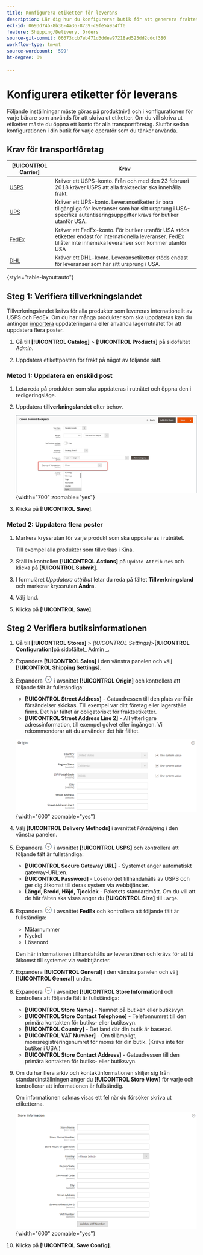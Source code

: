 ```yaml
---
title: Konfigurera etiketter för leverans
description: Lär dig hur du konfigurerar butik för att generera fraktetiketter.
exl-id: 0693d74b-8b36-4a36-8739-c9fe5a934ff0
feature: Shipping/Delivery, Orders
source-git-commit: 06673ccb7eb471d3ddea97218ad525dd2cdcf380
workflow-type: tm+mt
source-wordcount: '599'
ht-degree: 0%

---
```


# Konfigurera etiketter för leverans

Följande inställningar måste göras på produktnivå och i konfigurationen för varje bärare som används för att skriva ut etiketter. Om du vill skriva ut etiketter måste du öppna ett konto för alla transportföretag. Slutför sedan konfigurationen i din butik för varje operatör som du tänker använda.

## Krav för transportföretag

| [!UICONTROL Carrier] | Krav |
|-------|--------|
| [USPS](usps.md) | Kräver ett USPS-konto. Från och med den 23 februari 2018 kräver USPS att alla fraktsedlar ska innehålla frakt. |
| [UPS](ups.md) | Kräver ett UPS-konto. Leveransetiketter är bara tillgängliga för leveranser som har sitt ursprung i USA-specifika autentiseringsuppgifter krävs för butiker utanför USA. |
| [FedEx](fedex.md) | Kräver ett FedEx-konto. För butiker utanför USA stöds etiketter endast för internationella leveranser. FedEx tillåter inte inhemska leveranser som kommer utanför USA |
| [DHL](dhl.md) | Kräver ett DHL-konto. Leveransetiketter stöds endast för leveranser som har sitt ursprung i USA. |

{style="table-layout:auto"}

## Steg 1: Verifiera tillverkningslandet

Tillverkningslandet krävs för alla produkter som levereras internationellt av USPS och FedEx. Om du har många produkter som ska uppdateras kan du antingen [importera](../systems/data-import.md) uppdateringarna eller använda lagerrutnätet för att uppdatera flera poster.

1. Gå till **[!UICONTROL Catalog]** > **[!UICONTROL Products]** på sidofältet _Admin_.

1. Uppdatera etikettposten för frakt på något av följande sätt.

### Metod 1: Uppdatera en enskild post

1. Leta reda på produkten som ska uppdateras i rutnätet och öppna den i redigeringsläge.

1. Uppdatera **tillverkningslandet** efter behov.

   ![Tillverkningsland](./assets/product-country-of-manufacture.png){width="700" zoomable="yes"}

1. Klicka på **[!UICONTROL Save]**.

### Metod 2: Uppdatera flera poster

1. Markera kryssrutan för varje produkt som ska uppdateras i rutnätet.

   Till exempel alla produkter som tillverkas i Kina.

1. Ställ in kontrollen **[!UICONTROL Actions]** på `Update Attributes` och klicka på **[!UICONTROL Submit]**.

1. I formuläret _Uppdatera attribut_ letar du reda på fältet **Tillverkningsland** och markerar kryssrutan **Ändra**.

1. Välj land.

1. Klicka på **[!UICONTROL Save]**.

## Steg 2 Verifiera butiksinformationen

1. Gå till **[!UICONTROL Stores]** > _[!UICONTROL Settings]_>**[!UICONTROL Configuration]**&#x200B;på sidofältet_ Admin _.

1. Expandera **[!UICONTROL Sales]** i den vänstra panelen och välj **[!UICONTROL Shipping Settings]**.

1. Expandera ![Expansionsväljaren](../assets/icon-display-expand.png) i avsnittet **[!UICONTROL Origin]** och kontrollera att följande fält är fullständiga:

   - **[!UICONTROL Street Address]** - Gatuadressen till den plats varifrån försändelser skickas. Till exempel var ditt företag eller lagerställe finns. Det här fältet är obligatoriskt för fraktsetiketter.
   - **[!UICONTROL Street Address Line 2]** - All ytterligare adressinformation, till exempel golvet eller ingången. Vi rekommenderar att du använder det här fältet.

   ![Ursprung](../configuration-reference/sales/assets/shipping-settings-origin.png){width="600" zoomable="yes"}

1. Välj **[!UICONTROL Delivery Methods]** i avsnittet _Försäljning_ i den vänstra panelen.

1. Expandera ![Expansionsväljaren](../assets/icon-display-expand.png) i avsnittet **[!UICONTROL USPS]** och kontrollera att följande fält är fullständiga:

   - **[!UICONTROL Secure Gateway URL]** - Systemet anger automatiskt gateway-URL:en.
   - **[!UICONTROL Password]** - Lösenordet tillhandahålls av USPS och ger dig åtkomst till deras system via webbtjänster.
   - **Längd, Bredd, Höjd, Tjocklek** - Paketets standardmått. Om du vill att de här fälten ska visas anger du **[!UICONTROL Size]** till `Large`.

1. Expandera ![Expansionsväljaren](../assets/icon-display-expand.png) i avsnittet **FedEx** och kontrollera att följande fält är fullständiga:

   - Mätarnummer
   - Nyckel
   - Lösenord

   Den här informationen tillhandahålls av leverantören och krävs för att få åtkomst till systemet via webbtjänster.

1. Expandera **[!UICONTROL General]** i den vänstra panelen och välj **[!UICONTROL General]** under.

1. Expandera ![Expansionsväljaren](../assets/icon-display-expand.png) i avsnittet **[!UICONTROL Store Information]** och kontrollera att följande fält är fullständiga:

   - **[!UICONTROL Store Name]** - Namnet på butiken eller butiksvyn.
   - **[!UICONTROL Store Contact Telephone]** - Telefonnumret till den primära kontakten för butiks- eller butiksvyn.
   - **[!UICONTROL Country]** - Det land där din butik är baserad.
   - **[!UICONTROL VAT Number]** - Om tillämpligt, momsregistreringsnumret för moms för din butik. (Krävs inte för butiker i USA.)
   - **[!UICONTROL Store Contact Address]** - Gatuadressen till den primära kontakten för butiks- eller butiksvyn.

1. Om du har flera arkiv och kontaktinformationen skiljer sig från standardinställningen anger du **[!UICONTROL Store View]** för varje och kontrollerar att informationen är fullständig.

   Om informationen saknas visas ett fel när du försöker skriva ut etiketterna.

   ![Lagra information](../configuration-reference/general/assets/general-store-information.png){width="600" zoomable="yes"}

1. Klicka på **[!UICONTROL Save Config]**.
